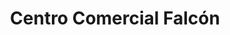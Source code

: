 ---
title: "Centro Comercial Falcón"
url: /alamar/centro-comercial-falcon/
shop: centro comercial
---